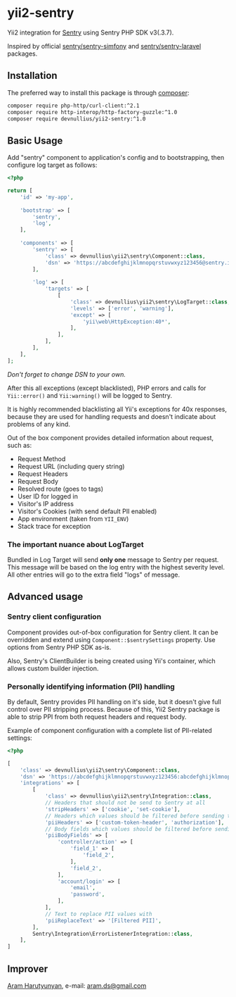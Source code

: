 # yii2-sentry

Yii2 integration for [Sentry](https://getsentry.com/) using Sentry PHP SDK v3(.3.7).

Inspired by official [sentry/sentry-simfony](https://github.com/getsentry/sentry-symfony) and
[sentry/sentry-laravel](https://github.com/getsentry/sentry-laravel) packages.

## Installation

The preferred way to install this package is through [composer](http://getcomposer.org/download/):

```bash
composer require php-http/curl-client:^2.1
composer require http-interop/http-factory-guzzle:^1.0
composer require devnullius/yii2-sentry:^1.0
```

## Basic Usage

Add "sentry" component to application's config and to bootstrapping, then configure log target as follows:

```php
<?php

return [
    'id' => 'my-app',
    
    'bootstrap' => [
        'sentry',
        'log',
    ],
    
    'components' => [
        'sentry' => [
            'class' => devnullius\yii2\sentry\Component::class,
            'dsn' => 'https://abcdefghijklmnopqrstuvwxyz123456@sentry.io/0000000',
        ],
        
        'log' => [
            'targets' => [
                [
                    'class' => devnullius\yii2\sentry\LogTarget::class,
                    'levels' => ['error', 'warning'],
                    'except' => [
                        'yii\web\HttpException:40*',
                    ],
                ],
            ],
        ],
    ],
];
```

_Don't forget to change DSN to your own._ 

After this all exceptions (except blacklisted), PHP errors and calls for `Yii::error()` and `Yii:warning()` will be
logged to Sentry.

It is highly recommended blacklisting all Yii's exceptions for 40x responses, because they are used for handling 
requests and doesn't indicate about problems of any kind.

Out of the box component provides detailed information about request, such as:

* Request Method
* Request URL (including query string)
* Request Headers
* Request Body
* Resolved route (goes to tags)
* User ID for logged in
* Visitor's IP address
* Visitor's Cookies (with send default PII enabled)
* App environment (taken from `YII_ENV`)
* Stack trace for exception

### The important nuance about LogTarget

Bundled in Log Target will send **only one** message to Sentry per request. This message will be based on the log entry
with the highest severity level. All other entries will go to the extra field "logs" of message. 

## Advanced usage

### Sentry client configuration

Component provides out-of-box configuration for Sentry client. It can be overridden and extend using 
`Component::$sentrySettings` property. Use options from Sentry PHP SDK as-is.

Also, Sentry's ClientBuilder is being created using Yii's container, which allows custom builder injection.

### Personally identifying information (PII) handling

By default, Sentry provides PII handling on it's side, but it doesn't give full control over PII stripping process.
Because of this, Yii2 Sentry package is able to strip PPI from  both request headers and request body. 

Example of component configuration with a complete list of PII-related settings:

```php
<?php

[
    'class' => devnullius\yii2\sentry\Component::class,
    'dsn' => 'https://abcdefghijklmnopqrstuvwxyz123456:abcdefghijklmnopqrstuvwxyz123456@sentry.io/0000000',
    'integrations' => [
        [
            'class' => devnullius\yii2\sentry\Integration::class,
            // Headers that should not be send to Sentry at all
            'stripHeaders' => ['cookie', 'set-cookie'],
            // Headers which values should be filtered before sending to Sentry
            'piiHeaders' => ['custom-token-header', 'authorization'],
            // Body fields which values should be filtered before sending to Sentry
            'piiBodyFields' => [
                'controller/action' => [
                    'field_1' => [
                        'field_2',
                    ],
                    'field_2',
                ],
                'account/login' => [
                    'email',
                    'password',
                ],
            ],
            // Text to replace PII values with
            'piiReplaceText' => '[Filtered PII]',
        ],
        Sentry\Integration\ErrorListenerIntegration::class,
    ],
]

``` 


## Improver

[Aram Harutyunyan](https://github.com/aramds/), e-mail: [aram.ds@gmail.com](mailto:aram.ds@gmail.com)
